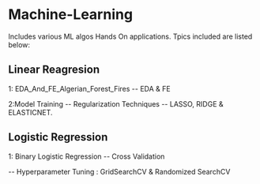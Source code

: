 # Machine-Learning
Includes various ML algos Hands On applications. Tpics included are listed below:

## Linear Reagresion
1: EDA_And_FE_Algerian_Forest_Fires
--  EDA & FE

2:Model Training
--  Regularization Techniques -- LASSO, RIDGE & ELASTICNET.


## Logistic Regression
1: Binary Logistic Regression
--  Cross Validation

--  Hyperparameter Tuning : GridSearchCV & Randomized SearchCV



